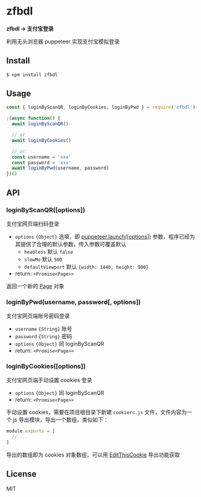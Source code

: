 # zfbdl

**zfbdl -> 支付宝登录**

利用无头浏览器 puppeteer 实现支付宝模拟登录

## Install

```bash
$ npm install zfbdl
```

## Usage

```js
const { loginByScanQR, loginByCookies, loginByPwd } = require('zfbdl')

;(async function() {
  await loginByScanQR()

  // or 
  await loginByCookies()

  // or
  const username = 'xxx'
  const password = 'xxx'
  await loginByPwd(username, password)
})()

```

## API

### loginByScanQR([options])

支付宝网页端扫码登录

* `options` `{Object}` 选填，即 [puppeteer.launch([options])](https://pptr.dev/#?product=Puppeteer&version=v1.12.2&show=api-puppeteerlaunchoptions) 参数，程序已经为其提供了合理的默认参数，传入参数可覆盖默认
  * `headless` 默认 `false`
  * `slowMo` 默认 `500`
  * `defaultViewport` 默认 `{width: 1440, height: 900}`
* return: `<Promise<Page>>`

返回一个新的 [Page](https://pptr.dev/#?product=Puppeteer&version=v1.12.2&show=api-class-page) 对象

### loginByPwd(username, password[, options])

支付宝网页端账号密码登录

* `username` `{String}` 账号
* `password` `{String}` 密码
* `options` `{Object}` 同 loginByScanQR
* return: `<Promise<Page>>`

### loginByCookies([options])

支付宝网页端手动设置 cookies 登录

* `options` `{Object}` 同 loginByScanQR
* return: `<Promise<Page>>`

手动设置 cookies，需要在项目根目录下新建 `cookierc.js` 文件，文件内容为一个 js 导出模块，导出一个数组，类似如下：

```js
module.exports = [
  // ...
]
```

导出的数组即为 cookies 对象数组，可以用 [EditThisCookie](https://chrome.google.com/webstore/detail/editthiscookie/fngmhnnpilhplaeedifhccceomclgfbg) 导出功能获取

## License

MIT
